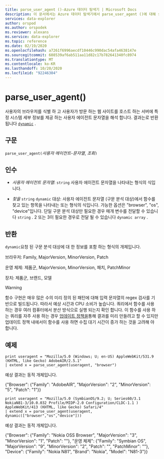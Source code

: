 ```yaml
---
title: parse_user_agent ()-Azure 데이터 탐색기 | Microsoft Docs
description: 이 문서에서는 Azure 데이터 탐색기에서 parse_user_agent ()에 대해 설명 합니다.
services: data-explorer
author: orspod
ms.author: orspodek
ms.reviewer: alexans
ms.service: data-explorer
ms.topic: reference
ms.date: 02/19/2020
ms.openlocfilehash: a7261f6996aecdf10446c990dac54afa4638147e
ms.sourcegitcommit: 608539af6ab511aa11d82c17b782641340fc8974
ms.translationtype: MT
ms.contentlocale: ko-KR
ms.lasthandoff: 10/20/2020
ms.locfileid: "92246304"
---
```

# <a name="parse_user_agent"></a>parse_user_agent()

사용자의 브라우저를 식별 하 고 사용자가 방문 하는 웹 사이트를 호스트 하는 서버에 특정 시스템 세부 정보를 제공 하는 사용자 에이전트 문자열을 해석 합니다. 결과는로 반환 됩니다 [`dynamic`](./scalar-data-types/dynamic.md) . 

## <a name="syntax"></a>구문

`parse_user_agent(`*사용자 에이전트-문자열*, *조회*`)`

## <a name="arguments"></a>인수

* *사용자 에이전트 문자열*: `string` 사용자 에이전트 문자열을 나타내는 형식의 식입니다.

* *찾을* `string` `dynamic` 대상: 사용자 에이전트 문자열 (구문 분석 대상)에서 함수를 찾고 있는 항목을 나타내는 또는 형식의 식입니다. 가능한 옵션은 "browser", "os", "device"입니다. 단일 구문 분석 대상만 필요한 경우 매개 변수를 전달할 수 있습니다 `string` .
2 또는 3이 필요한 경우로 전달 될 수 있습니다 `dynamic array` .

## <a name="returns"></a>반환

`dynamic`요청 된 구문 분석 대상에 대 한 정보를 포함 하는 형식의 개체입니다.

브라우저: Family, MajorVersion, MinorVersion, Patch                 

운영 체제: 제품군, MajorVersion, MinorVersion, 패치, PatchMinor             

장치: 제품군, 브랜드, 모델

> [!WARNING]
> 함수 구현은 매우 많은 수의 미리 정의 된 패턴에 대해 입력 문자열의 regex 검사를 기반으로 빌드됩니다. 따라서 예상 시간과 CPU 소비가 높습니다.
쿼리에서 함수를 사용 하는 경우 여러 컴퓨터에서 분산 방식으로 실행 되는지 확인 합니다.
이 함수를 사용 하는 쿼리를 자주 사용 하는 경우 [업데이트 정책을](../management/updatepolicy.md)통해 결과를 미리 만들려고 할 수 있지만 업데이트 정책 내에서이 함수를 사용 하면 수집 대기 시간이 증가 하는 것을 고려해 야 합니다.
 
## <a name="example"></a>예제

```kusto
print useragent = "Mozilla/5.0 (Windows; U; en-US) AppleWebKit/531.9 (KHTML, like Gecko) AdobeAIR/2.5.1"
| extend x = parse_user_agent(useragent, "browser") 
```

예상 결과는 동적 개체입니다.

{"Browser": {"Family": "AdobeAIR", "MajorVersion": "2", "MinorVersion": "5", "Patch": "1"}}

```kusto
print useragent = "Mozilla/5.0 (SymbianOS/9.2; U; Series60/3.1 NokiaN81-3/10.0.032 Profile/MIDP-2.0 Configuration/CLDC-1.1 ) AppleWebKit/413 (KHTML, like Gecko) Safari/4"
| extend x = parse_user_agent(useragent, dynamic(["browser","os","device"])) 
```

예상 결과는 동적 개체입니다.

{"Browser": {"Family": "Nokia OSS Browser", "MajorVersion": "3", "MinorVersion": "1", "Patch": ""}, "운영 체제": {"Family": "Symbian OS", "MajorVersion": "9", "MinorVersion": "2", "Patch": "", "PatchMinor": ""}, "Device": {"Family": "Nokia N81", "Brand": "Nokia", "Model": "N81-3"}}